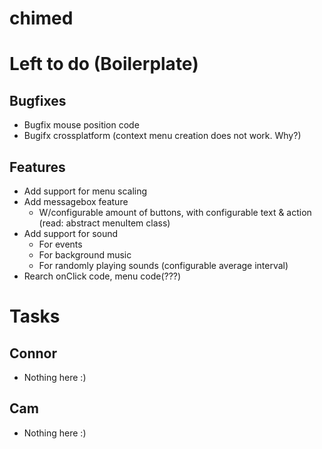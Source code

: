 chimed
======

# Left to do (Boilerplate)
## Bugfixes
- Bugfix mouse position code
- Bugifx crossplatform (context menu creation does not work. Why?)

## Features
- Add support for menu scaling
- Add messagebox feature
  - W/configurable amount of buttons, with configurable text & action (read: abstract menuItem class)
- Add support for sound
  - For events
  - For background music
  - For randomly playing sounds (configurable average interval)
- Rearch onClick code, menu code(???)

# Tasks
## Connor
- Nothing here :)

## Cam
- Nothing here :)
